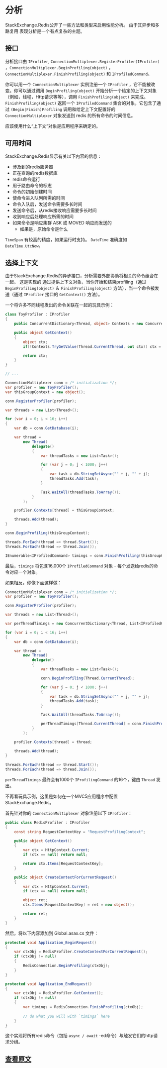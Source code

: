 ﻿分析
===

StackExchange.Redis公开了一些方法和类型来启用性能分析。 由于其异步和多路复用
表现分析是一个有点复杂的主题。

接口
---

分析接口由 `IProfiler`, `ConnectionMultiplexer.RegisterProfiler(IProfiler)` ，`ConnectionMultiplexer.BeginProfiling(object)` ，
`ConnectionMultiplexer.FinishProfiling(object)` 和 `IProfiledCommand`。

你可以用一个 `ConnectionMultiplexer` 实例注册一个  `IProfiler` ，它不能被改变。你可以通过调用 `BeginProfiling(object)` 开始分析一个给定的上下文对象（例如，线程，Http请求等等），调用 `FinishProfiling(object)` 来完成。
`FinishProfiling(object)` 返回一个 `IProfiledCommand` 集合的对象，它包含了通过 `(Begin|Finish)Profiling` 调用和给定上下文配置好的 `ConnectionMultiplexer` 对象发送到 redis 的所有命令的时间信息。
 
应该使用什么“上下文”对象是应用程序来确定的。

可用时间
---

StackExchange.Redis显示有关以下内容的信息：

- 涉及到的redis服务器
- 正在查询的redis数据库
- redis命令运行
- 用于路由命令的标志
- 命令的初始创建时间
- 使命令进入队列所需的时间
- 命令入队后，发送命令需要多长时间
- 发送命令后，从redis接收响应需要多长时间
- 收到响应后处理响应所需的时间
- 如果命令是响应集群 ASK 或 MOVED 响应而发送的
    - 如果是，原始命令是什么

`TimeSpan` 有较高的精度，如果运行时支持。 `DateTime` 准确度如 `DateTime.UtcNow`。

选择上下文
---

由于StackExchange.Redis的异步接口，分析需要外部协助将相关的命令组合在一起。 这是实现的
通过提供上下文对象，当你开始和结束profiling（通过 `BeginProfiling(object)` ＆ `FinishProfiling(object)` 方法），当一个命令被发送（通过 `IProfiler` 接口的 `GetContext()` 方法）。

一个将许多不同线程发出的命令关联在一起的玩具示例：

```C#
class ToyProfiler : IProfiler
{
	public ConcurrentDictionary<Thread, object> Contexts = new ConcurrentDictionary<Thread, object>();

	public object GetContext()
	{
		object ctx;
		if(!Contexts.TryGetValue(Thread.CurrentThread, out ctx)) ctx = null;

		return ctx;
	}
}

// ...

ConnectionMultiplexer conn = /* initialization */;
var profiler = new ToyProfiler();
var thisGroupContext = new object();

conn.RegisterProfiler(profiler);

var threads = new List<Thread>();

for (var i = 0; i < 16; i++)
{
    var db = conn.GetDatabase(i);

    var thread =
        new Thread(
            delegate()
            {
                var threadTasks = new List<Task>();

                for (var j = 0; j < 1000; j++)
                {
                    var task = db.StringSetAsync("" + j, "" + j);
                    threadTasks.Add(task);
                }

                Task.WaitAll(threadTasks.ToArray());
            }
        );

	profiler.Contexts[thread] = thisGroupContext;

	threads.Add(thread);
}

conn.BeginProfiling(thisGroupContext);

threads.ForEach(thread => thread.Start());
threads.ForEach(thread => thread.Join());

IEnumerable<IProfiledCommand> timings = conn.FinishProfiling(thisGroupContext);
```

最后，`timings` 将包含16,000个 `IProfiledCommand` 对象 - 每个发送给redis的命令对应一个对象。

如果相反，你像下面这样做：

```C#
ConnectionMultiplexer conn = /* initialization */;
var profiler = new ToyProfiler();

conn.RegisterProfiler(profiler);

var threads = new List<Thread>();

var perThreadTimings = new ConcurrentDictionary<Thread, List<IProfiledCommand>>();

for (var i = 0; i < 16; i++)
{
    var db = conn.GetDatabase(i);

    var thread =
        new Thread(
            delegate()
            {
                var threadTasks = new List<Task>();

                conn.BeginProfiling(Thread.CurrentThread);

                for (var j = 0; j < 1000; j++)
                {
                    var task = db.StringSetAsync("" + j, "" + j);
                    threadTasks.Add(task);
                }

                Task.WaitAll(threadTasks.ToArray());

                perThreadTimings[Thread.CurrentThread] = conn.FinishProfiling(Thread.CurrentThread).ToList();
            }
        );

    profiler.Contexts[thread] = thread;

    threads.Add(thread);
}
                
threads.ForEach(thread => thread.Start());
threads.ForEach(thread => thread.Join());
```

`perThreadTimings` 最终会有1000个 `IProfilingCommand` 的16个，键由 `Thread` 发出。

不再看玩具示例，这里是如何在一个MVC5应用程序中配置 StackExchange.Redis。

首先针对你的 `ConnectionMultiplexer` 对象注册以下 `IProfiler`：

```C#
public class RedisProfiler : IProfiler
{
    const string RequestContextKey = "RequestProfilingContext";

    public object GetContext()
    {
        var ctx = HttpContext.Current;
        if (ctx == null) return null;

        return ctx.Items[RequestContextKey];
    }

    public object CreateContextForCurrentRequest()
    {
        var ctx = HttpContext.Current;
        if (ctx == null) return null;

        object ret;
        ctx.Items[RequestContextKey] = ret = new object();

        return ret;
    }
}
```

然后，将以下内容添加到 Global.asax.cs 文件：

```C#
protected void Application_BeginRequest()
{
    var ctxObj = RedisProfiler.CreateContextForCurrentRequest();
    if (ctxObj != null)
    {
        RedisConnection.BeginProfiling(ctxObj);
    }
}

protected void Application_EndRequest()
{
    var ctxObj = RedisProfiler.GetContext();
    if (ctxObj != null)
    {
        var timings = RedisConnection.FinishProfiling(ctxObj);
		
		// do what you will with `timings` here
    }
}
```

这个实现将所有redis命令（包括 `async / await` -ed命令）与触发它们的http请求分组。

[查看原文](https://github.com/StackExchange/StackExchange.Redis/blob/master/docs/Profiling.md)
---